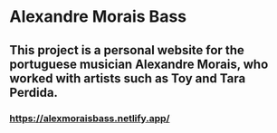 # Alexandre Morais Bass

## This project is a personal website for the portuguese musician Alexandre Morais, who worked with artists such as Toy and Tara Perdida.

### https://alexmoraisbass.netlify.app/
